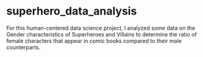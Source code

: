 # superhero_data_analysis
For this human-centered data science project, I analyzed some data on the Gender characteristics of Superheroes and Villains to determine the ratio of female characters that appear in comic books compared to their male counterparts.
